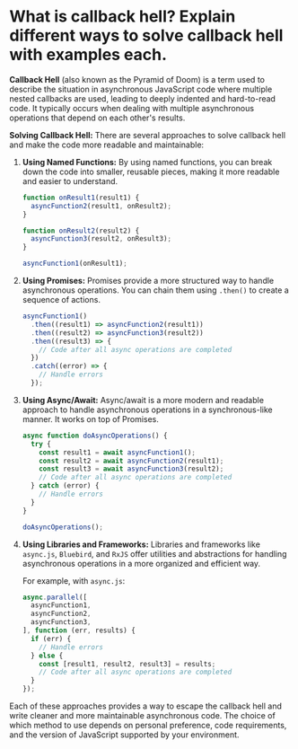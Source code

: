 # What is callback hell? Explain different ways to solve callback hell with examples each.
**Callback Hell** (also known as the Pyramid of Doom) is a term used to describe the situation in asynchronous JavaScript code where multiple nested callbacks are used, leading to deeply indented and hard-to-read code. It typically occurs when dealing with multiple asynchronous operations that depend on each other's results.

**Solving Callback Hell:**
There are several approaches to solve callback hell and make the code more readable and maintainable:

1. **Using Named Functions:**
   By using named functions, you can break down the code into smaller, reusable pieces, making it more readable and easier to understand.

   ```javascript
   function onResult1(result1) {
     asyncFunction2(result1, onResult2);
   }

   function onResult2(result2) {
     asyncFunction3(result2, onResult3);
   }

   asyncFunction1(onResult1);
   ```

2. **Using Promises:**
   Promises provide a more structured way to handle asynchronous operations. You can chain them using `.then()` to create a sequence of actions.

   ```javascript
   asyncFunction1()
     .then((result1) => asyncFunction2(result1))
     .then((result2) => asyncFunction3(result2))
     .then((result3) => {
       // Code after all async operations are completed
     })
     .catch((error) => {
       // Handle errors
     });
   ```

3. **Using Async/Await:**
   Async/await is a more modern and readable approach to handle asynchronous operations in a synchronous-like manner. It works on top of Promises.

   ```javascript
   async function doAsyncOperations() {
     try {
       const result1 = await asyncFunction1();
       const result2 = await asyncFunction2(result1);
       const result3 = await asyncFunction3(result2);
       // Code after all async operations are completed
     } catch (error) {
       // Handle errors
     }
   }

   doAsyncOperations();
   ```

4. **Using Libraries and Frameworks:**
   Libraries and frameworks like `async.js`, `Bluebird`, and `RxJS` offer utilities and abstractions for handling asynchronous operations in a more organized and efficient way.

   For example, with `async.js`:

   ```javascript
   async.parallel([
     asyncFunction1,
     asyncFunction2,
     asyncFunction3,
   ], function (err, results) {
     if (err) {
       // Handle errors
     } else {
       const [result1, result2, result3] = results;
       // Code after all async operations are completed
     }
   });
   ```

Each of these approaches provides a way to escape the callback hell and write cleaner and more maintainable asynchronous code. The choice of which method to use depends on personal preference, code requirements, and the version of JavaScript supported by your environment.

